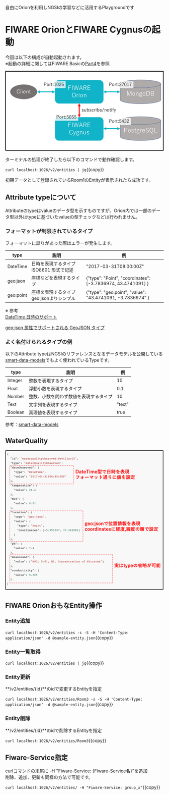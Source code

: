 自由にOrionを利用しNGSIの学習などに活用するPlaygroundです


# FIWARE OrionとFIWARE Cygnusの起動

今回は以下の構成が自動起動されます。  
※起動の詳細に関してはFIWARE Basicの[Part4](https://www.katacoda.com/c3lab/courses/fiwarebasic/fiware-part4)を参照

![全体構成図](./assets/1-1.png)

ターミナルの処理が終了したら以下のコマンドで動作確認します。

`curl localhost:1026/v2/entities | jq`{{copy}}

初期データとして登録されているRoom1のEntityが表示されたら成功です。

## Attribute typeについて

Attributeのtypeはvalueのデータ型を示すものですが、Orion内では一部のデータ型以外はtypeに基づいたvalueの型チェックなどは行われません。

### フォーマットが制限されているタイプ

フォーマットに誤りがあった際はエラーが発生します。

|  type  |  説明  |  例  |
| ---- | ---- | ---- |
|  DateTime  |  日時を表現するタイプ ISO8601 形式で記述  | "2017-03-31T08:00:00Z" |
|  geo:json  |  座標などを表現するタイプ  | {"type": "Point", "coordinates": [-3.7836974, 43.4741091] } |
|  geo:point |  座標を表現するタイプ geo:jsonよりシンプル  | {"type": "geo:point", "value": "43.4741091, -3.7836974" } |

※ 参考  
[DateTime 日時のサポート](https://github.com/telefonicaid/fiware-orion/blob/c86718ec33290a02813fb04d02a8cbf90129eaf2/doc/manuals.jp/user/ngsiv2_implementation_notes.md#datetime-support)

[geo:json 属性でサポートされる GeoJSON タイプ](https://github.com/telefonicaid/fiware-orion/blob/c86718ec33290a02813fb04d02a8cbf90129eaf2/doc/manuals.jp/user/ngsiv2_implementation_notes.md#supported-geojson-types-in-geojson-attributes)

### よく名付けられるタイプの例

以下のAttribute typeはNGSIのリファレンスとなるデータモデルを公開している[smart-data-models](https://github.com/smart-data-models)でもよく使われているTypeです。

|  type  |  説明  |  例  |
| ---- | ---- | ---- |
|  Integer |  整数を表現するタイプ  | 10 |
|  Float |  浮動小数を表現するタイプ  | 0.1 |
|  Number |  整数、小数を問わず数値を表現するタイプ  | 10 |
|  Text |  文字列を表現するタイプ  | "text" |
|  Boolean |  真理値を表現するタイプ  | true |

参考：[smart-data-models](https://github.com/smart-data-models)

## WaterQuality

![WaterQuality](./assets/1-2.png)


## FIWARE OrionおもなEntity操作

### Entity追加

`curl localhost:1026/v2/entities -s -S -H 'Content-Type: application/json' -d @sample-entity.json`{{copy}}

### Entity一覧取得

`curl localhost:1026/v2/entities | jq`{{copy}}

### Entity更新

**/v2/entities/{id}**のidで変更するEntityを指定

`curl localhost:1026/v2/entities/Room3 -s -S -H 'Content-Type: application/json' -d @sample-entity.json`{{copy}}

### Entity削除

**/v2/entities/{id}**のidで削除するEntityを指定

`curl localhost:1026/v2/entities/Room3`{{copy}}

## Fiware-Service指定

curlコマンドの末尾に -H "Fiware-Service: {Fiware-Service名}"を追加  
削除、追加、更新も同様の方法で可能です。

`curl localhost:1026/v2/entities/ -H "Fiware-Service: group_x"`{{copy}}
